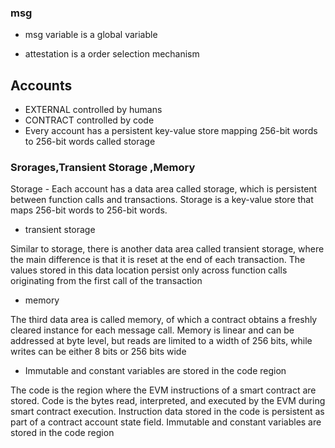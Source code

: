 ### msg

- msg variable is a global variable

- attestation is a order selection mechanism

## Accounts

- EXTERNAL controlled by humans
- CONTRACT controlled by code
- Every account has a persistent key-value store mapping 256-bit words to 256-bit words called storage

### Srorages,Transient Storage ,Memory

Storage - Each account has a data area called storage, which is persistent between function calls and transactions.
Storage is a key-value store that maps 256-bit words to 256-bit words.

- transient storage

Similar to storage, there is another data area called transient storage, where the main difference is that it is reset at the end of each transaction. The values stored in this data location persist only across function calls originating from the first call of the transaction

- memory

The third data area is called memory, of which a contract obtains a freshly cleared instance for each message call. Memory is linear and can be addressed at byte level, but reads are limited to a width of 256 bits, while writes can be either 8 bits or 256 bits wide

- Immutable and constant variables are stored in the code region

The code is the region where the EVM instructions of a smart contract are stored. Code is the bytes read, interpreted, and executed by the EVM during smart contract execution. Instruction data stored in the code is persistent as part of a contract account state field. Immutable and constant variables are stored in the code region
